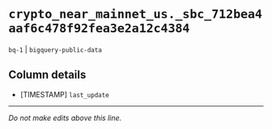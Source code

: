 # `crypto_near_mainnet_us._sbc_712bea4aaf6c478f92fea3e2a12c4384`
`bq-1` | `bigquery-public-data`

## Column details
* [TIMESTAMP] `last_update`

-------------------------------------------------------------------------------
*Do not make edits above this line.*
